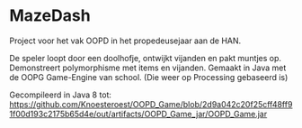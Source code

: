 # MazeDash
Project voor het vak OOPD in het propedeusejaar aan de HAN.

De speler loopt door een doolhofje, ontwijkt vijanden en pakt muntjes op.
Demonstreert polymorphisme met items en vijanden.
Gemaakt in Java met de OOPG Game-Engine van school. (Die weer op Processing gebaseerd is)

Gecompileerd in Java 8 tot:
https://github.com/Knoesteroest/OOPD_Game/blob/2d9a042c20f25cff48ff91f00d193c2175b65d4e/out/artifacts/OOPD_Game_jar/OOPD_Game.jar
